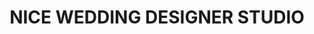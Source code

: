 ---
title: "NICE WEDDING DESIGNER STUDIO"
url: /kasaragod/nice-wedding-designer-studio/
shop: clothes
---